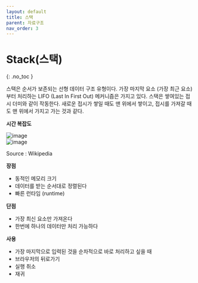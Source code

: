 ```yaml
---
layout: default
title: 스택
parent: 자료구조
nav_order: 3
---
```


# Stack(스택)  
{: .no_toc }

스택은 순서가 보존되는 선형 데이터 구조 유형이다. 가장 마지막 요소 (가장 최근 요소)부터 처리하는 LIFO (Last In First Out) 메커니즘은 가지고 있다. 스택은 쌓여있는 접시 더미와 같이 작동한다. 새로운 접시가 쌓일 때도 맨 위에서 쌓이고, 접시를 가져갈 때도 맨 위에서 가지고 가는 것과 같다.  

**시간 복잡도**

![image](https://velog.velcdn.com/images%2Fjha0402%2Fpost%2F5ea8515f-1fc1-4287-a4ab-7f5922df7b92%2Fimage.png)  
![image](https://velog.velcdn.com/images%2Fjha0402%2Fpost%2Fda339210-5823-4b0c-9279-540c6c88d46e%2Fstack.png)  

Source : Wikipedia  

**장점**  

  - 동적인 메모리 크기  
  - 데이터를 받는 순서대로 정렬된다  
  - 빠른 런타임 (runtime)  

**단점**  

  - 가장 최신 요소만 가져온다  
  - 한번에 하나의 데이터만 처리 가능하다  

**사용**  

  - 가장 마지막으로 입력된 것을 순차적으로 바로 처리하고 싶을 때  
  - 브라우저의 뒤로가기  
  - 실행 취소  
  - 재귀  